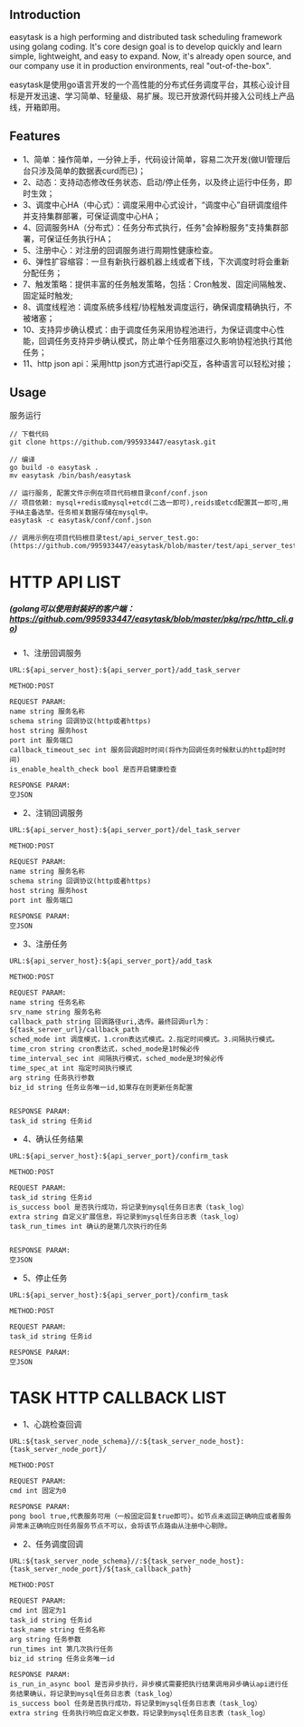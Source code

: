 ## Introduction
easytask is a high performing and distributed task scheduling framework using golang coding. 
It's core design goal is to develop quickly and learn simple, lightweight, and easy to expand. 
Now, it's already open source, and our company use it in production environments, real "out-of-the-box".

easytask是使用go语言开发的一个高性能的分布式任务调度平台，其核心设计目标是开发迅速、学习简单、轻量级、易扩展。现已开放源代码并接入公司线上产品线，开箱即用。

## Features
- 1、简单：操作简单，一分钟上手，代码设计简单，容易二次开发(做UI管理后台只涉及简单的数据表curd而已)；
- 2、动态：支持动态修改任务状态、启动/停止任务，以及终止运行中任务，即时生效；
- 3、调度中心HA（中心式）：调度采用中心式设计，“调度中心”自研调度组件并支持集群部署，可保证调度中心HA；
- 4、回调服务HA（分布式）：任务分布式执行，任务"会掉粉服务"支持集群部署，可保证任务执行HA；
- 5、注册中心：对注册的回调服务进行周期性健康检查。 
- 6、弹性扩容缩容：一旦有新执行器机器上线或者下线，下次调度时将会重新分配任务；
- 7、触发策略：提供丰富的任务触发策略，包括：Cron触发、固定间隔触发、固定延时触发;
- 8、调度线程池：调度系统多线程/协程触发调度运行，确保调度精确执行，不被堵塞；
- 10、支持异步确认模式：由于调度任务采用协程池进行，为保证调度中心性能，回调任务支持异步确认模式，防止单个任务阻塞过久影响协程池执行其他任务；
- 11、http json api：采用http json方式进行api交互，各种语言可以轻松对接；

## Usage
服务运行
````
// 下载代码
git clone https://github.com/995933447/easytask.git

// 编译
go build -o easytask .
mv easytask /bin/bash/easytask

// 运行服务, 配置文件示例在项目代码根目录conf/conf.json
// 项目依赖: mysql+redis或mysql+etcd(二选一即可),reids或etcd配置其一即可,用于HA主备选举。任务相关数据存储在mysql中。
easytask -c easytask/conf/conf.json

// 调用示例在项目代码根目录test/api_server_test.go:(https://github.com/995933447/easytask/blob/master/test/api_server_test.go)
````

# HTTP API LIST
##### (golang可以使用封装好的客户端：https://github.com/995933447/easytask/blob/master/pkg/rpc/http_cli.go)
- 1、注册回调服务
````
URL:${api_server_host}:${api_server_port}/add_task_server

METHOD:POST

REQUEST PARAM:
name string 服务名称
schema string 回调协议(http或者https)
host string 服务host
port int 服务端口
callback_timeout_sec int 服务回调超时时间(将作为回调任务时候默认的http超时时间)
is_enable_health_check bool 是否开启健康检查

RESPONSE PARAM:
空JSON
````
- 2、注销回调服务
````
URL:${api_server_host}:${api_server_port}/del_task_server

METHOD:POST

REQUEST PARAM:
name string 服务名称
schema string 回调协议(http或者https)
host string 服务host
port int 服务端口

RESPONSE PARAM:
空JSON
````
- 3、注册任务
````
URL:${api_server_host}:${api_server_port}/add_task

METHOD:POST

REQUEST PARAM:
name string 任务名称
srv_name string 服务名称
callback_path string 回调路径uri,选传。最终回调url为：${task_server_url}/callback_path
sched_mode int 调度模式，1.cron表达式模式。2.指定时间模式。3.间隔执行模式。
time_cron string cron表达式，sched_mode是1时候必传
time_interval_sec int 间隔执行模式，sched_mode是3时候必传
time_spec_at int 指定时间执行模式
arg string 任务执行参数
biz_id string 任务业务唯一id,如果存在则更新任务配置


RESPONSE PARAM:
task_id string 任务id
````
- 4、确认任务结果
````
URL:${api_server_host}:${api_server_port}/confirm_task

METHOD:POST

REQUEST PARAM:
task_id string 任务id
is_success bool 是否执行成功，将记录到mysql任务日志表（task_log）
extra string 自定义扩展信息，将记录到mysql任务日志表（task_log）
task_run_times int 确认的是第几次执行的任务


RESPONSE PARAM:
空JSON
````
- 5、停止任务
````
URL:${api_server_host}:${api_server_port}/confirm_task

METHOD:POST

REQUEST PARAM:
task_id string 任务id

RESPONSE PARAM:
空JSON
````

# TASK HTTP CALLBACK LIST
- 1、心跳检查回调
````
URL:${task_server_node_schema}//:${task_server_node_host}:{task_server_node_port}/

METHOD:POST

REQUEST PARAM:
cmd int 固定为0

RESPONSE PARAM:
pong bool true,代表服务可用（一般固定回复true即可）。如节点未返回正确响应或者服务异常未正确响应则任务服务节点不可以，会将该节点路由从注册中心剔除。
````
- 2、任务调度回调
````
URL:${task_server_node_schema}//:${task_server_node_host}:{task_server_node_port}/${task_callback_path}

METHOD:POST

REQUEST PARAM:
cmd int 固定为1
task_id string 任务id
task_name string 任务名称
arg string 任务参数
run_times int 第几次执行任务
biz_id string 任务业务唯一id

RESPONSE PARAM:
is_run_in_async bool 是否异步执行，异步模式需要把执行结果调用异步确认api进行任务结果确认，将记录到mysql任务日志表（task_log）
is_success bool 任务是否执行成功，将记录到mysql任务日志表（task_log）
extra string 任务执行响应自定义参数，将记录到mysql任务日志表（task_log）
`````
